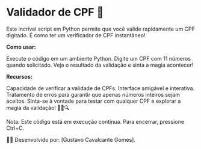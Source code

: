 # Validador de CPF 🔢

Este incrível script em Python permite que você valide rapidamente um CPF digitado. É como ter um verificador de CPF instantâneo!

**Como usar:**

Execute o código em um ambiente Python.
Digite um CPF com 11 números quando solicitado.
Veja o resultado da validação e sinta a magia acontecer!

**Recursos:**

Capacidade de verificar a validade de CPFs.
Interface amigável e interativa.
Tratamento de erros para garantir que apenas números inteiros sejam aceitos.
Sinta-se à vontade para testar com qualquer CPF e explorar a magia da validação! 🧙‍♂️🔍

Nota: Este código está em execução contínua. Para encerrar, pressione Ctrl+C.

👩‍💻 Desenvolvido por: [Gustavo Cavalcante Gomes].
